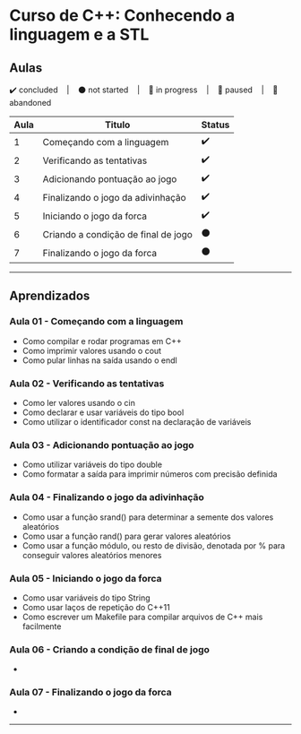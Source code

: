 # Curso de C++: Conhecendo a linguagem e a STL

## Aulas
<p>
  ✔️ concluded &nbsp;&nbsp;&nbsp;|&nbsp;&nbsp;&nbsp;
  ⚫ not started &nbsp;&nbsp;&nbsp;|&nbsp;&nbsp;&nbsp;
  🔵 in progress &nbsp;&nbsp;&nbsp;|&nbsp;&nbsp;&nbsp;
  🔶 paused &nbsp;&nbsp;&nbsp;|&nbsp;&nbsp;&nbsp;
  🔴 abandoned 
</p>

| Aula | Titulo | Status |
| --- | --- | --- |
| 1 | Começando com a linguagem | ✔️ |
| 2 | Verificando as tentativas | ✔️ |
| 3 | Adicionando pontuação ao jogo | ✔️ |
| 4 | Finalizando o jogo da adivinhação | ✔️ |
| 5 | Iniciando o jogo da forca | ✔️ |
| 6 | Criando a condição de final de jogo | ⚫ |
| 7 | Finalizando o jogo da forca | ⚫ |

---

## Aprendizados

### Aula 01 - Começando com a linguagem
<ul>
  <li>Como compilar e rodar programas em C++</li>
  <li>Como imprimir valores usando o cout</li>
  <li>Como pular linhas na saída usando o endl</li>
</ul>

### Aula 02 - Verificando as tentativas
<ul>
  <li>Como ler valores usando o cin</li>
  <li>Como declarar e usar variáveis do tipo bool</li>
  <li>Como utilizar o identificador const na declaração de variáveis</li>
</ul>

### Aula 03 - Adicionando pontuação ao jogo
<ul>
  <li>Como utilizar variáveis do tipo double</li>
  <li>Como formatar a saída para imprimir números com precisão definida</li>
</ul>

### Aula 04 - Finalizando o jogo da adivinhação
<ul>
  <li>Como usar a função srand() para determinar a semente dos valores aleatórios</li>
  <li>Como usar a função rand() para gerar valores aleatórios</li>
  <li>Como usar a função módulo, ou resto de divisão, denotada por % para conseguir valores aleatórios menores</li>
</ul>

### Aula 05 - Iniciando o jogo da forca
<ul>
  <li>Como usar variáveis do tipo String</li>
  <li>Como usar laços de repetição do C++11</li>
  <li>Como escrever um Makefile para compilar arquivos de C++ mais facilmente</li>
</ul>

### Aula 06 - Criando a condição de final de jogo
<ul>
  <li></li>
</ul>

### Aula 07 - Finalizando o jogo da forca
<ul>
  <li></li>
</ul>

---

<!-- ## 🎯 Projeto desenvolvido
Este é o screenshot do projeto que foi desenvolvido durante o curso:

<p align="center">
  <img alt="Miniatura da imagem do projeto"src="../../.github/thumbs/preview.jpg">
</p> -->